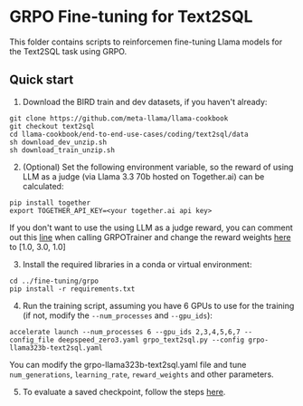 # GRPO Fine-tuning for Text2SQL

This folder contains scripts to reinforcemen fine-tuning Llama models for the Text2SQL task using GRPO.

## Quick start

1. Download the BIRD train and dev datasets, if you haven't already:

```
git clone https://github.com/meta-llama/llama-cookbook
git checkout text2sql
cd llama-cookbook/end-to-end-use-cases/coding/text2sql/data
sh download_dev_unzip.sh
sh download_train_unzip.sh
```

2. (Optional) Set the following environment variable, so the reward of using LLM as a judge (via Llama 3.3 70b hosted on Together.ai) can be calculated:

```
pip install together
export TOGETHER_API_KEY=<your together.ai api key>
```

If you don't want to use the using LLM as a judge reward, you can comment out this [line](https://github.com/meta-llama/llama-cookbook/blob/text2sql/end-to-end-use-cases/coding/text2sql/fine-tuning/grpo/grpo_text2sql.py#L594) when calling GRPOTrainer and change the reward weights [here](https://github.com/meta-llama/llama-cookbook/blob/text2sql/end-to-end-use-cases/coding/text2sql/fine-tuning/grpo/grpo-llama323b-text2sql.yaml#L32) to [1.0, 3.0, 1.0]

3. Install the required libraries in a conda or virtual environment:

```
cd ../fine-tuning/grpo
pip install -r requirements.txt
```

4. Run the training script, assuming you have 6 GPUs to use for the training (if not, modify the `--num_processes` and `--gpu_ids`):

```
accelerate launch --num_processes 6 --gpu_ids 2,3,4,5,6,7 --config_file deepspeed_zero3.yaml grpo_text2sql.py --config grpo-llama323b-text2sql.yaml
```

You can modify the grpo-llama323b-text2sql.yaml file and tune `num_generations`, `learning_rate`, `reward_weights` and other parameters.

5. To evaluate a saved checkpoint, follow the steps [here](https://github.com/meta-llama/llama-cookbook/tree/text2sql/end-to-end-use-cases/coding/text2sql/eval#evaluation-with-llama-models-on-hugging-face-or-fine-tuned).
